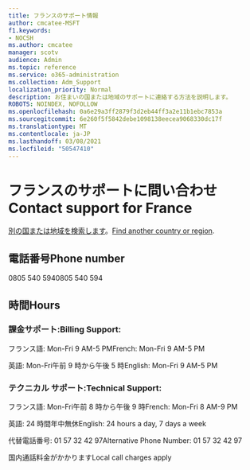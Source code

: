 ```yaml
---
title: フランスのサポート情報
author: cmcatee-MSFT
f1.keywords:
- NOCSH
ms.author: cmcatee
manager: scotv
audience: Admin
ms.topic: reference
ms.service: o365-administration
ms.collection: Adm_Support
localization_priority: Normal
description: お住まいの国または地域のサポートに連絡する方法を説明します。
ROBOTS: NOINDEX, NOFOLLOW
ms.openlocfilehash: 0a6e29a3ff2879f3d2eb44ff3a2e11b1ebc7853a
ms.sourcegitcommit: 6e260f5f5842debe1098138eecea9068330dc17f
ms.translationtype: MT
ms.contentlocale: ja-JP
ms.lasthandoff: 03/08/2021
ms.locfileid: "50547410"
---
```

# <a name="contact-support-for-france"></a><span data-ttu-id="0f59f-103">フランスのサポートに問い合わせ</span><span class="sxs-lookup"><span data-stu-id="0f59f-103">Contact support for France</span></span>

<span data-ttu-id="0f59f-104">[別の国または地域を検索します](../contact-support-for-business-products.md)。</span><span class="sxs-lookup"><span data-stu-id="0f59f-104">[Find another country or region](../contact-support-for-business-products.md).</span></span>

## <a name="phone-number"></a><span data-ttu-id="0f59f-105">電話番号</span><span class="sxs-lookup"><span data-stu-id="0f59f-105">Phone number</span></span>
<span data-ttu-id="0f59f-106">0805 540 594</span><span class="sxs-lookup"><span data-stu-id="0f59f-106">0805 540 594</span></span>

## <a name="hours"></a><span data-ttu-id="0f59f-107">時間</span><span class="sxs-lookup"><span data-stu-id="0f59f-107">Hours</span></span>
### <a name="billing-support"></a><span data-ttu-id="0f59f-108">課金サポート:</span><span class="sxs-lookup"><span data-stu-id="0f59f-108">Billing Support:</span></span>

<span data-ttu-id="0f59f-109">フランス語: Mon-Fri 9 AM-5 PM</span><span class="sxs-lookup"><span data-stu-id="0f59f-109">French: Mon-Fri 9 AM-5 PM</span></span>

<span data-ttu-id="0f59f-110">英語: Mon-Fri午前 9 時から午後 5 時</span><span class="sxs-lookup"><span data-stu-id="0f59f-110">English: Mon-Fri 9 AM-5 PM</span></span>

### <a name="technical-support"></a><span data-ttu-id="0f59f-111">テクニカル サポート:</span><span class="sxs-lookup"><span data-stu-id="0f59f-111">Technical Support:</span></span>

<span data-ttu-id="0f59f-112">フランス語: Mon-Fri午前 8 時から午後 9 時</span><span class="sxs-lookup"><span data-stu-id="0f59f-112">French: Mon-Fri 8 AM-9 PM</span></span>

<span data-ttu-id="0f59f-113">英語: 24 時間年中無休</span><span class="sxs-lookup"><span data-stu-id="0f59f-113">English: 24 hours a day, 7 days a week</span></span>

<span data-ttu-id="0f59f-114">代替電話番号: 01 57 32 42 97</span><span class="sxs-lookup"><span data-stu-id="0f59f-114">Alternative Phone Number: 01 57 32 42 97</span></span>

<span data-ttu-id="0f59f-115">国内通話料金がかかります</span><span class="sxs-lookup"><span data-stu-id="0f59f-115">Local call charges apply</span></span>
